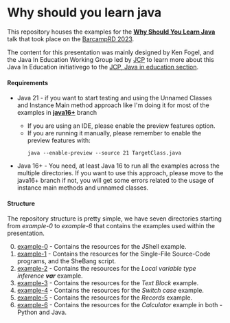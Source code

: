 # Why should you learn java 

This repository houses the examples for the [**Why Should You Learn Java**](https://github.com/BrayanMnz/why-should-you-learn-java/blob/java16+/WhyShouldYouLearnJava_Barcamp_es.pdf) talk that took place on the [BarcampRD 2023](barcamp.org.do). 

The content for this presentation was mainly designed by Ken Fogel, and the Java In Education Working Group led by [JCP](jcp.org) to learn more about this Java In Education initiativego to the [JCP, Java in education section](https://jcp.org/java-in-education).

#### Requirements

- Java 21 -  if you want to start testing and using the Unnamed Classes and Instance Main method approach like I'm doing it for most of the examples in [**java16+**](https://github.com/BrayanMnz/why-should-you-learn-java/tree/java16+/) branch
    
    - If you are using an IDE, please enable the preview features option.
    - If you are running it manually, please remember to enable the preview features with: 
       ```
       java --enable-preview --source 21 TargetClass.java
       ```

- Java 16+ - You need, at least Java 16 to run all the examples across the multiple directories. If you want to use this approach, please move to the java16+ branch if not, you will get some errors related to the usage of instance main methods and unnamed classes. 


#### Structure 

The repository structure is pretty simple, we have seven directories starting from _example-0_ to _example-6_ that contains the examples used within the presentation. 

0. [example-0](https://github.com/BrayanMnz/why-should-you-learn-java/tree/java16+/example-0) - Contains the resources for the JShell example. 
1. [example-1](https://github.com/BrayanMnz/why-should-you-learn-java/tree/java16+/example-1) - Contains the resources for the Single-File Source-Code programs, and the SheBang script.
2. [example-2](https://github.com/BrayanMnz/why-should-you-learn-java/tree/java16+/example-2) - Contains the resources for the _Local variable type inference **var**_ example.
3. [example-3](https://github.com/BrayanMnz/why-should-you-learn-java/tree/java16+/example-3) - Contains the resources for the _Text Block_ example.  
4. [example-4](https://github.com/BrayanMnz/why-should-you-learn-java/tree/java16+/example-4) - Contains the resources for the _Switch case_ example.
5. [example-5](https://github.com/BrayanMnz/why-should-you-learn-java/tree/java16+/example-5) - Contains the resources for the _Records_ example.
6. [example-6](https://github.com/BrayanMnz/why-should-you-learn-java/tree/java16+/example-6) - Contains the resources for the _Calculator_ example in both - Python and Java.
